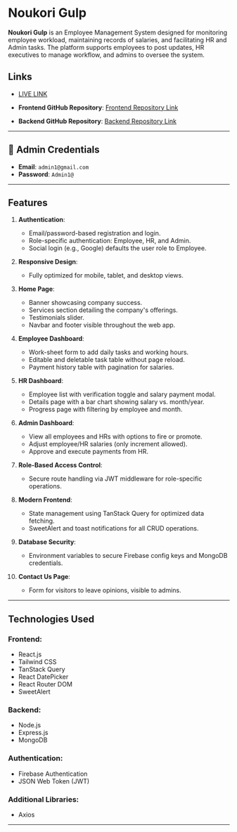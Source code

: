 

# Noukori Gulp
**Noukori Gulp** is an Employee Management System designed for monitoring employee workload, maintaining records of salaries, and facilitating HR and Admin tasks. The platform supports employees to post updates, HR executives to manage workflow, and admins to oversee the system. 


  
## Links  

 -  [LIVE LINK](https://reliable-eclair-d8edc7.netlify.app/)   

- **Frontend GitHub Repository**: [Frontend Repository Link](https://github.com/Programming-Hero-Web-Course4/b10a12-client-side-kawsar334) 

- **Backend GitHub Repository**: [Backend Repository Link](https://github.com/Programming-Hero-Web-Course4/b10a12-server-side-kawsar334)  
 

---

## 👤 Admin Credentials  
- **Email**: `admin1@gmail.com`  
- **Password**: `Admin1@`  
---

## Features

1. **Authentication**:  
   - Email/password-based registration and login.  
   - Role-specific authentication: Employee, HR, and Admin.  
   - Social login (e.g., Google) defaults the user role to Employee.  

2. **Responsive Design**:  
   - Fully optimized for mobile, tablet, and desktop views.  

3. **Home Page**:  
   - Banner showcasing company success.  
   - Services section detailing the company's offerings.  
   - Testimonials slider.  
   - Navbar and footer visible throughout the web app.  

4. **Employee Dashboard**:  
   - Work-sheet form to add daily tasks and working hours.  
   - Editable and deletable task table without page reload.  
   - Payment history table with pagination for salaries.  

5. **HR Dashboard**:  
   - Employee list with verification toggle and salary payment modal.  
   - Details page with a bar chart showing salary vs. month/year.  
   - Progress page with filtering by employee and month.  

6. **Admin Dashboard**:  
   - View all employees and HRs with options to fire or promote.  
   - Adjust employee/HR salaries (only increment allowed).  
   - Approve and execute payments from HR.  

7. **Role-Based Access Control**:  
   - Secure route handling via JWT middleware for role-specific operations.  

8. **Modern Frontend**:  
   - State management using TanStack Query for optimized data fetching.  
   - SweetAlert and toast notifications for all CRUD operations.  

9. **Database Security**:  
   - Environment variables to secure Firebase config keys and MongoDB credentials.  

10. **Contact Us Page**:  
    - Form for visitors to leave opinions, visible to admins.  


---

## Technologies Used

### **Frontend**:  
- React.js  
- Tailwind CSS  
- TanStack Query  
- React DatePicker  
- React Router DOM  
- SweetAlert  

### **Backend**:  
- Node.js  
- Express.js  
- MongoDB  

### **Authentication**:  
- Firebase Authentication  
- JSON Web Token (JWT)  

### **Additional Libraries**:  

- Axios  

---





